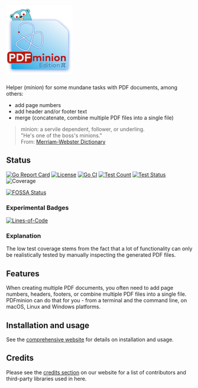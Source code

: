 # ![PDFminion](PDFminion-logo.png)


Helper (_minion_) for some mundane tasks with PDF documents, among others:

* add page numbers
* add header and/or footer text
* merge (concatenate, combine multiple PDF files into a single file)


>  minion: a servile dependent, follower, or underling.<br> 
> "He's one of the boss's minions."<br>
> From: [Merriam-Webster Dictionary](https://www.merriam-webster.com/dictionary/minion)

## Status

[![Go Report Card](https://goreportcard.com/badge/github.com/arc42/pdfminion)](https://goreportcard.com/report/github.com/arc42/pdfminion)
[![License](https://img.shields.io/badge/License-Apache%202.0-blue.svg)](https://opensource.org/licenses/Apache-2.0)
[![Go CI](https://github.com/arc42/PDFminion/actions/workflows/golangci-lint.yml/badge.svg)](https://github.com/arc42/PDFminion/actions/workflows/golangci-lint.yml)
[![Test Count](https://img.shields.io/endpoint?url=https://gist.githubusercontent.com/gernotstarke/6cea11743115436277c8c04f500f4af8/raw/minion-testresults.json)](https://github.com/arc42/PDFminion/actions/workflows/go-test.yml)
[![Test Status](https://github.com/arc42/PDFminion/actions/workflows/go-test.yml/badge.svg)](https://github.com/arc42/PDFminion/actions/workflows/go-test.yml)
![Coverage](https://img.shields.io/endpoint?url=https://gist.githubusercontent.com/gernotstarke/6cea11743115436277c8c04f500f4af8/raw/minion-coverage.json)

[![FOSSA Status](https://app.fossa.com/api/projects/git%2Bgithub.com%2Farc42%2FPDFminion.svg?type=shield&issueType=security)](https://app.fossa.com/projects/git%2Bgithub.com%2Farc42%2FPDFminion?ref=badge_shield&issueType=security)

### Experimental Badges

[![Lines-of-Code](https://img.shields.io/endpoint?url=https://gist.githubusercontent.com/gernotstarke/6cea11743115436277c8c04f500f4af8/raw/minion-loc.json)](https://github.com/arc42/PDFminion/actions/workflows/go-test.yml)

### Explanation

The low test coverage stems from the fact that a lot of functionality can only be realistically tested by manually inspecting the generated PDF files.


## Features

When creating multiple PDF documents, you often need to add page numbers, headers, footers, or combine multiple PDF files into a single file.
PDFminion can do that for you - from a terminal and the command line, on macOS, Linux and Windows platforms.


## Installation and usage

See the [comprehensive website](https://pdfminion.arc42.org) for details on installation and usage.


## Credits

Please see the [credits section](https://pdfminion.arc42.org/#credits) on our website for a list of contributors and third-party libraries used in here.